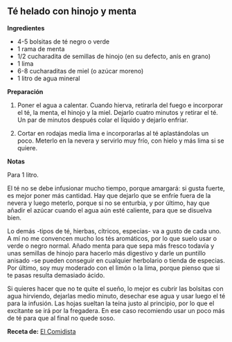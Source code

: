 ## Té helado con hinojo y menta

**Ingredientes**

- 4-5 bolsitas de té negro o verde
- 1 rama de menta
- 1/2 cucharadita de semillas de hinojo (en su defecto, anís en grano)
- 1 lima
- 6-8 cucharaditas de miel (o azúcar moreno)
- 1 litro de agua mineral

**Preparación**

1. Poner el agua a calentar. Cuando hierva, retirarla del fuego e incorporar el té, la menta, el hinojo y la miel. Dejarlo cuatro minutos y retirar el té. Un par de minutos después colar el líquido y dejarlo enfriar.

2. Cortar en rodajas media lima e incorporarlas al té aplastándolas un poco. Meterlo en la nevera y servirlo muy frío, con hielo y más lima si se quiere.

**Notas**

Para 1 litro.

El té no se debe infusionar mucho tiempo, porque amargará: si gusta fuerte, es mejor poner más cantidad. Hay que dejarlo que se enfríe fuera de la nevera y luego meterlo, porque si no se enturbia, y por último, hay que añadir el azúcar cuando el agua aún esté caliente, para que se disuelva bien.

Lo demás -tipos de té, hierbas, cítricos, especias- va a gusto de cada uno. A mí no me convencen mucho los tés aromáticos, por lo que suelo usar o verde o negro normal. Añado menta para que sepa más fresco todavía y unas semillas de hinojo para hacerlo más digestivo y darle un puntillo anisado -se pueden conseguir en cualquier herbolario o tienda de especias. Por último, soy muy moderado con el limón o la lima, porque pienso que si te pasas resulta demasiado ácido.

Si quieres hacer que no te quite el sueño, lo mejor es cubrir las bolsitas con agua hirviendo, dejarlas medio minuto, desechar ese agua y usar luego el té para la infusión. Las hojas sueltan la teína justo al principio, por lo que el excitante se irá por la fregadera. En ese caso recomiendo usar un poco más de té para que al final no quede soso.

**Receta de:** [El Comidista](http://elcomidista.elpais.com/elcomidista/2011/08/22/articulo/1313989200_131398.html)
